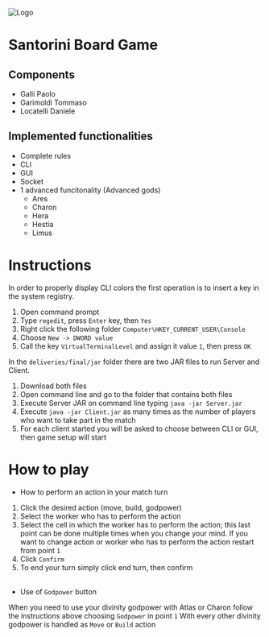 ![Logo](http://www.spinmastergames.com/img/games/logo-p21321.png)

# Santorini Board Game 
## Components
* Galli Paolo
* Garimoldi Tommaso
* Locatelli Daniele

## Implemented functionalities
* Complete rules
* CLI
* GUI
* Socket
* 1 advanced funcitonality (Advanced gods)
  * Ares
  * Charon
  * Hera
  * Hestia
  * Limus
  
# Instructions

In order to properly display CLI colors the first operation is to insert a key in the system registry.
1. Open command prompt
2. Type `regedit`, press `Enter` key, then `Yes`
3. Right click the following folder `Computer\HKEY_CURRENT_USER\Console`
4. Choose `New -> DWORD value`
5. Call the key `VirtualTerminalLevel` and assign it value `1`, then press `OK`

In the `deliveries/final/jar` folder there are two JAR files to run Server and Client.
1. Download both files
2. Open command line and go to the folder that contains both files
3. Execute Server JAR on command line typing `java -jar Server.jar`
4. Execute `java -jar Client.jar` as many times as the number of players who want to take part in the match
5. For each client started you will be asked to choose between CLI or GUI, then game setup will start

# How to play

* How to perform an action in your match turn
1. Click the desired action (move, build, godpower)
2. Select the worker who has to perform the action
3. Select the cell in which the worker has to perform the action;
this last point can be done multiple times when you change your mind.
If you want to change action or worker who has to perform the action restart from point `1`
4. Click `Confirm`
5. To end your turn simply click end turn, then confirm <br></br>

* Use of `Godpower` button

When you need to use your divinity godpower with Atlas or Charon follow the instructions above 
choosing `Godpower` in point `1`
With every other divinity godpower is handled as `Move` or `Build` action
